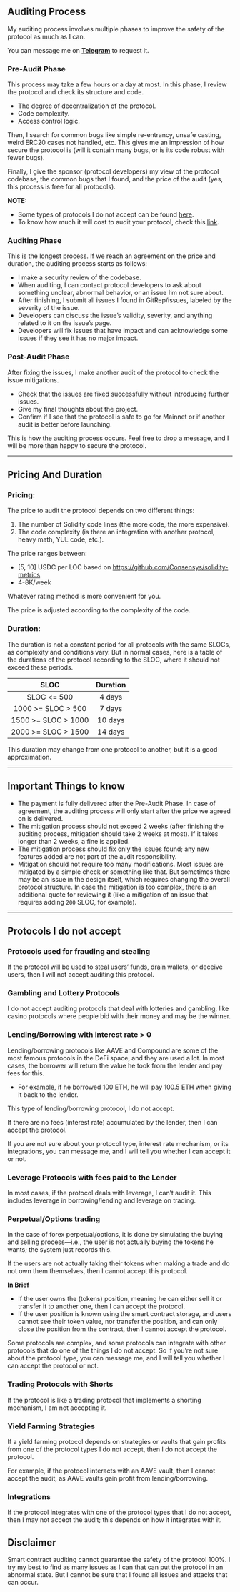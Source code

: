 ## Auditing Process

My auditing process involves multiple phases to improve the safety of the protocol as much as I can.

You can message me on **[Telegram](https://t.me/huntoor)** to request it.

### Pre-Audit Phase
This process may take a few hours or a day at most. In this phase, I review the protocol and check its structure and code.
- The degree of decentralization of the protocol.
- Code complexity.
- Access control logic.

Then, I search for common bugs like simple re-entrancy, unsafe casting, weird ERC20 cases not handled, etc. This gives me an impression of how secure the protocol is (will it contain many bugs, or is its code robust with fewer bugs).

Finally, I give the sponsor (protocol developers) my view of the protocol codebase, the common bugs that I found, and the price of the audit (yes, this process is free for all protocols).

**NOTE:**
- Some types of protocols I do not accept can be found [here](#protocols-i-do-not-accept).
- To know how much it will cost to audit your protocol, check this [link](#pricing-and-duration).

### Auditing Phase
This is the longest process. If we reach an agreement on the price and duration, the auditing process starts as follows:
- I make a security review of the codebase.
- When auditing, I can contact protocol developers to ask about something unclear, abnormal behavior, or an issue I’m not sure about.
- After finishing, I submit all issues I found in GitRep/issues, labeled by the severity of the issue.
- Developers can discuss the issue’s validity, severity, and anything related to it on the issue’s page.
- Developers will fix issues that have impact and can acknowledge some issues if they see it has no major impact.

### Post-Audit Phase
After fixing the issues, I make another audit of the protocol to check the issue mitigations.
- Check that the issues are fixed successfully without introducing further issues.
- Give my final thoughts about the project.
- Confirm if I see that the protocol is safe to go for Mainnet or if another audit is better before launching.

This is how the auditing process occurs. Feel free to drop a message, and I will be more than happy to secure the protocol.

---

## Pricing And Duration

### Pricing:

The price to audit the protocol depends on two different things:
1. The number of Solidity code lines (the more code, the more expensive).
2. The code complexity (is there an integration with another protocol, heavy math, YUL code, etc.).

The price ranges between: 
- [5, 10] USDC per LOC based on https://github.com/Consensys/solidity-metrics.
- 4-8K/week

Whatever rating method is more convenient for you.

The price is adjusted according to the complexity of the code.

### Duration:

The duration is not a constant period for all protocols with the same SLOCs, as complexity and conditions vary. But in normal cases, here is a table of the durations of the protocol according to the SLOC, where it should not exceed these periods.

|SLOC|Duration|
|:--:|:--------:|
| SLOC <= 500 | 4 days|
| 1000 >= SLOC > 500| 7 days|
| 1500 >= SLOC > 1000| 10 days|
| 2000 >= SLOC > 1500| 14 days|

This duration may change from one protocol to another, but it is a good approximation.

---

## Important Things to know
- The payment is fully delivered after the Pre-Audit Phase. In case of agreement, the auditing process will only start after the price we agreed on is delivered.
- The mitigation process should not exceed 2 weeks (after finishing the auditing process, mitigation should take 2 weeks at most). If it takes longer than 2 weeks, a fine is applied.
- The mitigation process should fix only the issues found; any new features added are not part of the audit responsibility.
- Mitigation should not require too many modifications. Most issues are mitigated by a simple check or something like that. But sometimes there may be an issue in the design itself, which requires changing the overall protocol structure. In case the mitigation is too complex, there is an additional quote for reviewing it (like a mitigation of an issue that requires adding `200` SLOC, for example).

---

## Protocols I do not accept

### Protocols used for frauding and stealing

If the protocol will be used to steal users’ funds, drain wallets, or deceive users, then I will not accept auditing this protocol.

### Gambling and Lottery Protocols

I do not accept auditing protocols that deal with lotteries and gambling, like casino protocols where people bid with their money and may be the winner.

### Lending/Borrowing with interest rate > 0

Lending/borrowing protocols like AAVE and Compound are some of the most famous protocols in the DeFi space, and they are used a lot. In most cases, the borrower will return the value he took from the lender and pay fees for this.
- For example, if he borrowed 100 ETH, he will pay 100.5 ETH when giving it back to the lender.

This type of lending/borrowing protocol, I do not accept.

If there are no fees (interest rate) accumulated by the lender, then I can accept the protocol.

If you are not sure about your protocol type, interest rate mechanism, or its integrations, you can message me, and I will tell you whether I can accept it or not.

### Leverage Protocols with fees paid to the Lender

In most cases, if the protocol deals with leverage, I can’t audit it. This includes leverage in borrowing/lending and leverage on trading.

### Perpetual/Options trading

In the case of forex perpetual/options, it is done by simulating the buying and selling process—i.e., the user is not actually buying the tokens he wants; the system just records this.

If the users are not actually taking their tokens when making a trade and do not own them themselves, then I cannot accept this protocol.

**In Brief**
- If the user owns the (tokens) position, meaning he can either sell it or transfer it to another one, then I can accept the protocol.
- If the user position is known using the smart contract storage, and users cannot see their token value, nor transfer the position, and can only close the position from the contract, then I cannot accept the protocol.

Some protocols are complex, and some protocols can integrate with other protocols that do one of the things I do not accept. So if you’re not sure about the protocol type, you can message me, and I will tell you whether I can accept the protocol or not.

### Trading Protocols with Shorts
If the protocol is like a trading protocol that implements a shorting mechanism, I am not accepting it.

### Yield Farming Strategies
If a yield farming protocol depends on strategies or vaults that gain profits from one of the protocol types I do not accept, then I do not accept the protocol.

For example, if the protocol interacts with an AAVE vault, then I cannot accept the audit, as AAVE vaults gain profit from lending/borrowing.

### Integrations
If the protocol integrates with one of the protocol types that I do not accept, then I may not accept the audit; this depends on how it integrates with it.

## Disclaimer

Smart contract auditing cannot guarantee the safety of the protocol 100%. I try my best to find as many issues as I can that can put the protocol in an abnormal state. But I cannot be sure that I found all issues and attacks that can occur.

